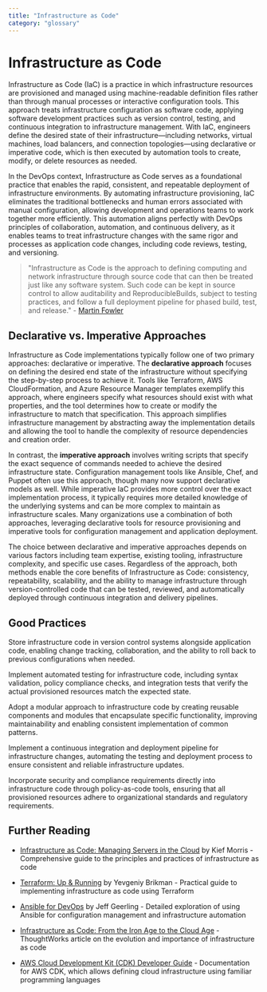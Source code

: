```yaml
---
title: "Infrastructure as Code"
category: "glossary"
---
```


# Infrastructure as Code

Infrastructure as Code (IaC) is a practice in which infrastructure resources are provisioned and managed using machine-readable definition files rather than through manual processes or interactive configuration tools. This approach treats infrastructure configuration as software code, applying software development practices such as version control, testing, and continuous integration to infrastructure management. With IaC, engineers define the desired state of their infrastructure—including networks, virtual machines, load balancers, and connection topologies—using declarative or imperative code, which is then executed by automation tools to create, modify, or delete resources as needed.

In the DevOps context, Infrastructure as Code serves as a foundational practice that enables the rapid, consistent, and repeatable deployment of infrastructure environments. By automating infrastructure provisioning, IaC eliminates the traditional bottlenecks and human errors associated with manual configuration, allowing development and operations teams to work together more efficiently. This automation aligns perfectly with DevOps principles of collaboration, automation, and continuous delivery, as it enables teams to treat infrastructure changes with the same rigor and processes as application code changes, including code reviews, testing, and versioning.

> "Infrastructure as Code is the approach to defining computing and network infrastructure through source code that can then be treated just like any software system. Such code can be kept in source control to allow auditability and ReproducibleBuilds, subject to testing practices, and follow a full deployment pipeline for phased build, test, and release." - [Martin Fowler](https://martinfowler.com/bliki/InfrastructureAsCode.html)

## Declarative vs. Imperative Approaches

Infrastructure as Code implementations typically follow one of two primary approaches: declarative or imperative. The **declarative approach** focuses on defining the desired end state of the infrastructure without specifying the step-by-step process to achieve it. Tools like Terraform, AWS CloudFormation, and Azure Resource Manager templates exemplify this approach, where engineers specify what resources should exist with what properties, and the tool determines how to create or modify the infrastructure to match that specification. This approach simplifies infrastructure management by abstracting away the implementation details and allowing the tool to handle the complexity of resource dependencies and creation order.

In contrast, the **imperative approach** involves writing scripts that specify the exact sequence of commands needed to achieve the desired infrastructure state. Configuration management tools like Ansible, Chef, and Puppet often use this approach, though many now support declarative models as well. While imperative IaC provides more control over the exact implementation process, it typically requires more detailed knowledge of the underlying systems and can be more complex to maintain as infrastructure scales. Many organizations use a combination of both approaches, leveraging declarative tools for resource provisioning and imperative tools for configuration management and application deployment.

The choice between declarative and imperative approaches depends on various factors including team expertise, existing tooling, infrastructure complexity, and specific use cases. Regardless of the approach, both methods enable the core benefits of Infrastructure as Code: consistency, repeatability, scalability, and the ability to manage infrastructure through version-controlled code that can be tested, reviewed, and automatically deployed through continuous integration and delivery pipelines.

## Good Practices

Store infrastructure code in version control systems alongside application code, enabling change tracking, collaboration, and the ability to roll back to previous configurations when needed.

Implement automated testing for infrastructure code, including syntax validation, policy compliance checks, and integration tests that verify the actual provisioned resources match the expected state.

Adopt a modular approach to infrastructure code by creating reusable components and modules that encapsulate specific functionality, improving maintainability and enabling consistent implementation of common patterns.

Implement a continuous integration and deployment pipeline for infrastructure changes, automating the testing and deployment process to ensure consistent and reliable infrastructure updates.

Incorporate security and compliance requirements directly into infrastructure code through policy-as-code tools, ensuring that all provisioned resources adhere to organizational standards and regulatory requirements.

## Further Reading

* [Infrastructure as Code: Managing Servers in the Cloud](https://www.oreilly.com/library/view/infrastructure-as-code/9781491924334/) by Kief Morris - Comprehensive guide to the principles and practices of infrastructure as code

* [Terraform: Up & Running](https://www.oreilly.com/library/view/terraform-up/9781492046899/) by Yevgeniy Brikman - Practical guide to implementing infrastructure as code using Terraform

* [Ansible for DevOps](https://www.ansiblefordevops.com/) by Jeff Geerling - Detailed exploration of using Ansible for configuration management and infrastructure automation

* [Infrastructure as Code: From the Iron Age to the Cloud Age](https://www.thoughtworks.com/insights/articles/infrastructure-code-iron-age-cloud-age) - ThoughtWorks article on the evolution and importance of infrastructure as code

* [AWS Cloud Development Kit (CDK) Developer Guide](https://docs.aws.amazon.com/cdk/latest/guide/home.html) - Documentation for AWS CDK, which allows defining cloud infrastructure using familiar programming languages
